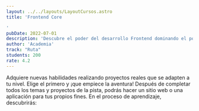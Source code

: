 ```yaml
---
layout: ../../layouts/LayoutCursos.astro
title: 'Frontend Core

'
pubDate: 2022-07-01
description: 'Descubre el poder del desarrollo Frontend dominando el popular conjunto de herramientas - JavaScript, HTML y CSS - para crear tus propios sitios web y aplicaciones.'
author: 'Academia'
track: "Ruta"
students: 200
rate: 4.2
---
```


Adquiere nuevas habilidades realizando proyectos reales que se adapten a tu nivel. Elige el primero y ¡que empiece la aventura! Después de completar todos los temas y proyectos de la pista, podrás hacer un sitio web o una aplicación para tus propios fines. En el proceso de aprendizaje, descubrirás: